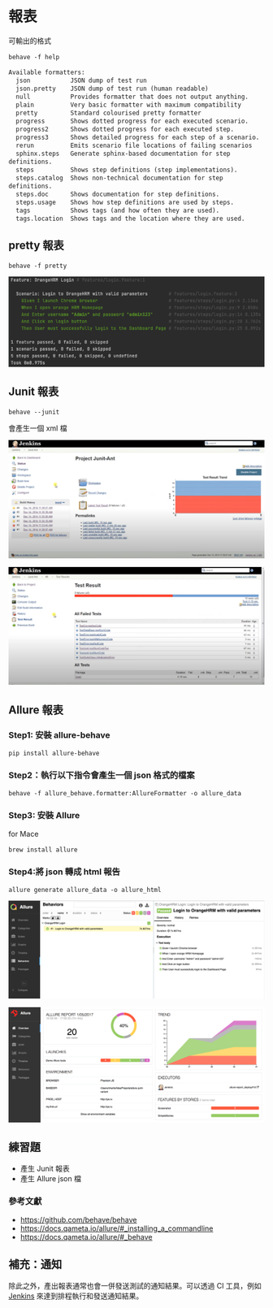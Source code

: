 # 報表

可輸出的格式

```
behave -f help
```

```
Available formatters:
  json           JSON dump of test run
  json.pretty    JSON dump of test run (human readable)
  null           Provides formatter that does not output anything.
  plain          Very basic formatter with maximum compatibility
  pretty         Standard colourised pretty formatter
  progress       Shows dotted progress for each executed scenario.
  progress2      Shows dotted progress for each executed step.
  progress3      Shows detailed progress for each step of a scenario.
  rerun          Emits scenario file locations of failing scenarios
  sphinx.steps   Generate sphinx-based documentation for step definitions.
  steps          Shows step definitions (step implementations).
  steps.catalog  Shows non-technical documentation for step definitions.
  steps.doc      Shows documentation for step definitions.
  steps.usage    Shows how step definitions are used by steps.
  tags           Shows tags (and how often they are used).
  tags.location  Shows tags and the location where they are used.

```

## pretty 報表

```
behave -f pretty
```

![](assets/behave_f_pretty.png)

## Junit 報表

```
behave --junit
```

會產生一個 xml 檔

![](assets/junit1.png)

![](assets/junit2.png)

## Allure 報表

### Step1: 安裝 allure-behave

```
pip install allure-behave
```

### Step2：執行以下指令會產生一個 json 格式的檔案

```
behave -f allure_behave.formatter:AllureFormatter -o allure_data
```

### Step3: 安裝 Allure

for Mace

```
brew install allure
```

### Step4:將 json 轉成 html 報告

```
allure generate allure_data -o allure_html
```

![](assets/allure2-real.png)

![](assets/allure2.png)

## 練習題

- 產生 Junit 報表
- 產生 Allure json 檔

### 參考文獻

- <https://github.com/behave/behave>
- <https://docs.qameta.io/allure/#_installing_a_commandline>
- <https://docs.qameta.io/allure/#_behave>

## 補充：通知

除此之外，產出報表通常也會一併發送測試的通知結果。可以透過 CI 工具，例如 [Jenkins](https://www.jenkins.io/) 來達到排程執行和發送通知結果。
